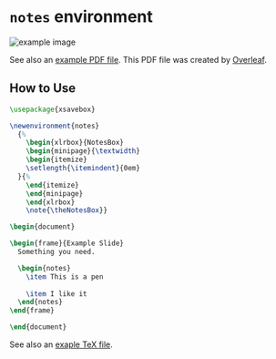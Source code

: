 `notes` environment
=================================

![example image](https://y-yu.github.io/beamer-notes-environment/beamer-notes-environment.png)

See also an [example PDF file](https://github.com/y-yu/beamer-notes-environment/blob/master/beamer_notes_environment.pdf). This PDF file was created by [Overleaf](https://www.overleaf.com/).

## How to Use

```tex
\usepackage{xsavebox}

\newenvironment{notes}
  {%
    \begin{xlrbox}{NotesBox}
    \begin{minipage}{\textwidth}
    \begin{itemize}
    \setlength{\itemindent}{0em}
  }{%
    \end{itemize}
    \end{minipage}
    \end{xlrbox}
    \note{\theNotesBox}}

\begin{document}

\begin{frame}{Example Slide}
  Something you need.

  \begin{notes}
    \item This is a pen
    
    \item I like it
  \end{notes}
\end{frame}

\end{document}
```

See also an [exaple TeX file](https://github.com/y-yu/beamer-notes-environment/blob/master/beamer_notes_environment.tex).
